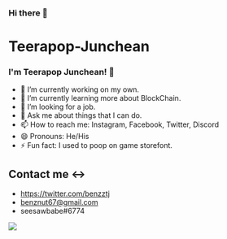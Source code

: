 ### Hi there 👋
# Teerapop-Junchean
###  I'm Teerapop Junchean! 👋

- 🔭 I’m currently working on my own.
- 🌱 I’m currently learning more about BlockChain.
- 👯 I’m looking for a job.
- 💬 Ask me about things that I can do.
- 📫 How to reach me: Instagram, Facebook, Twitter, Discord
- 😄 Pronouns: He/His
- ⚡ Fun fact: I used to poop on game storefont.


## Contact me <->
- https://twitter.com/benzztj
- benznut67@gmail.com
- seesawbabe#6774

<img src="https://github-readme-stats.vercel.app/api?username=teerapop67&&show_icons=true&title_color=ffffff&icon_color=bb2acf&text_color=daf7dc&bg_color=151515" />
